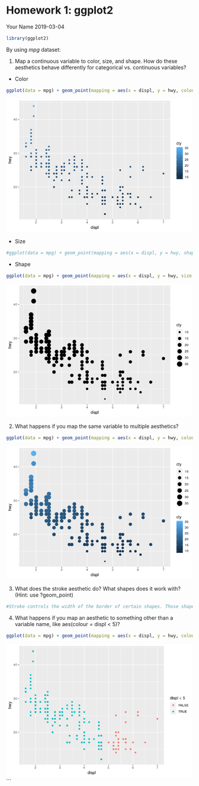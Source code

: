 Homework 1: ggplot2
================
Your Name
2019-03-04

``` r
library(ggplot2)
```

By using *mpg* dataset:

1.  Map a continuous variable to color, size, and shape. How do these
    aesthetics behave differently for categorical vs. continuous
    variables?

<!-- end list -->

  - Color

<!-- end list -->

``` r
ggplot(data = mpg) + geom_point(mapping = aes(x = displ, y = hwy, colour = cty))
```

![](index_files/figure-gfm/unnamed-chunk-2-1.png)<!-- -->

  - Size

<!-- end list -->

``` r
#ggplot(data = mpg) + geom_point(mapping = aes(x = displ, y = hwy, shape = cty)) This creates an error
```

  - Shape

<!-- end list -->

``` r
ggplot(data = mpg) + geom_point(mapping = aes(x = displ, y = hwy, size = cty))
```

![](index_files/figure-gfm/unnamed-chunk-4-1.png)<!-- -->

2.  What happens if you map the same variable to multiple
aesthetics?

<!-- end list -->

``` r
ggplot(data = mpg) + geom_point(mapping = aes(x = displ, y = hwy, colour = cty, size = cty))
```

![](index_files/figure-gfm/unnamed-chunk-5-1.png)<!-- -->

3.  What does the stroke aesthetic do? What shapes does it work with?
    (Hint: use
?geom\_point)

<!-- end list -->

``` r
#Stroke controls the width of the border of certain shapes. Those shapes which have borders are the only ones that stroke can alter.
```

4.  What happens if you map an aesthetic to something other than a
    variable name, like aes(colour = displ \<
5)?

<!-- end list -->

``` r
ggplot(data = mpg) + geom_point(mapping = aes(x = displ, y = hwy, colour = displ < 5))
```

![](index_files/figure-gfm/unnamed-chunk-7-1.png)<!-- --> \`\`\`
